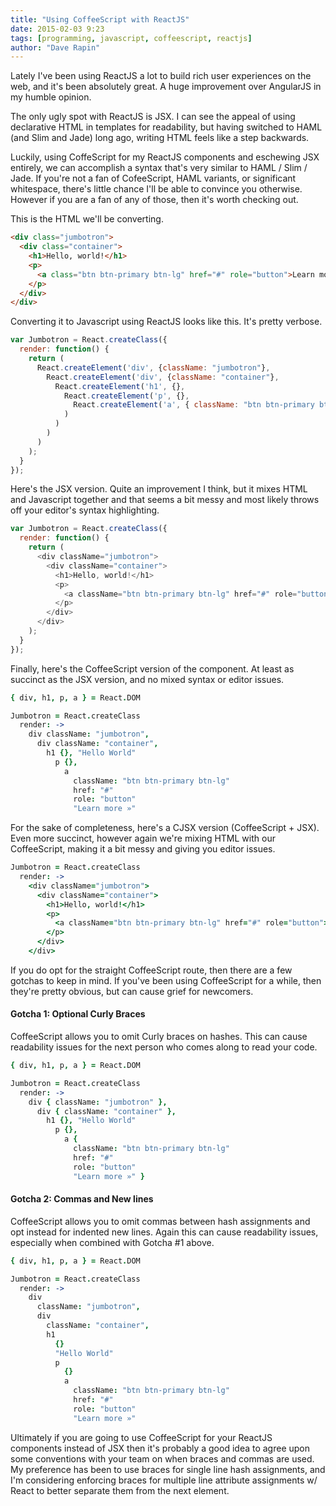 ```yaml
---
title: "Using CoffeeScript with ReactJS"
date: 2015-02-03 9:23
tags: [programming, javascript, coffeescript, reactjs]
author: "Dave Rapin"
---
```


Lately I've been using ReactJS a lot to build rich user experiences on the web, and it's been absolutely great. A huge improvement over AngularJS in my humble opinion.</p>

The only ugly spot with ReactJS is JSX. I can see the appeal of using declarative HTML in templates for readability, but having switched to HAML (and Slim and Jade) long ago, writing HTML feels like a step backwards.

Luckily, using CoffeScript for my ReactJS components and eschewing JSX entirely, we can accomplish a syntax that's very similar to HAML / Slim / Jade. If you're not a fan of CofeeScript, HAML variants, or significant whitespace, there's little chance I'll be able to convince you otherwise. However if you are a fan of any of those, then it's worth checking out.

This is the HTML we'll be converting.

```html
<div class="jumbotron">
  <div class="container">
    <h1>Hello, world!</h1>
    <p>
      <a class="btn btn-primary btn-lg" href="#" role="button">Learn more »</a>
    </p>
  </div>
</div>
```


Converting it to Javascript using ReactJS looks like this. It's pretty verbose.

```javascript
var Jumbotron = React.createClass({
  render: function() {
    return (
      React.createElement('div', {className: "jumbotron"},
        React.createElement('div', {className: "container"},
          React.createElement('h1', {},
            React.createElement('p', {},
              React.createElement('a', { className: "btn btn-primary btn-lg", href: "#", role: "button" }, "Learn more »")
            )
          )
        )
      )
    );
  }
});
```


Here's the JSX version. Quite an improvement I think, but it mixes HTML and Javascript together and that seems a bit messy and most likely throws off your editor's syntax highlighting.

```javascript
var Jumbotron = React.createClass({
  render: function() {
    return (
      <div className="jumbotron">
        <div className="container">
          <h1>Hello, world!</h1>
          <p>
            <a className="btn btn-primary btn-lg" href="#" role="button">Learn more »</a>
          </p>
        </div>
      </div>
    );
  }
});
```


Finally, here's the CoffeeScript version of the component. At least as succinct as the JSX version, and no mixed syntax or editor issues.

```coffeescript
{ div, h1, p, a } = React.DOM

Jumbotron = React.createClass
  render: ->
    div className: "jumbotron",
      div className: "container",
        h1 {}, "Hello World"
          p {},
            a
              className: "btn btn-primary btn-lg"
              href: "#"
              role: "button"
              "Learn more »"
```


For the sake of completeness, here's a CJSX version (CoffeeScript + JSX). Even more succinct, however again we're mixing HTML with our CoffeeScript, making it a bit messy and giving you editor issues.

```coffeescript
Jumbotron = React.createClass
  render: ->
    <div className="jumbotron">
      <div className="container">
        <h1>Hello, world!</h1>
        <p>
          <a className="btn btn-primary btn-lg" href="#" role="button">Learn more »</a>
        </p>
      </div>
    </div>
```


If you do opt for the straight CoffeeScript route, then there are a few gotchas to keep in mind. If you've been using CoffeeScript for a while, then they're pretty obvious, but can cause grief for newcomers.

#### Gotcha 1: Optional Curly Braces
CoffeeScript allows you to omit Curly braces on hashes. This can cause readability issues for the next person who comes along to read your code.

```coffeescript
{ div, h1, p, a } = React.DOM

Jumbotron = React.createClass
  render: ->
    div { className: "jumbotron" },
      div { className: "container" },
        h1 {}, "Hello World"
          p {},
            a {
              className: "btn btn-primary btn-lg"
              href: "#"
              role: "button"
              "Learn more »" }
```

#### Gotcha 2: Commas and New lines
CoffeeScript allows you to omit commas between hash assignments and opt instead for indented new lines. Again this can cause readability issues, especially when combined with Gotcha #1 above.

```coffeescript
{ div, h1, p, a } = React.DOM

Jumbotron = React.createClass
  render: ->
    div
      className: "jumbotron",
      div
        className: "container",
        h1
          {}
          "Hello World"
          p
            {}
            a
              className: "btn btn-primary btn-lg"
              href: "#"
              role: "button"
              "Learn more »"
```

Ultimately if you are going to use CoffeeScript for your ReactJS components instead of JSX then it's probably a good idea to agree upon some conventions with your team on when braces and commas are used. My preference has been to use braces for single line hash assignments, and I'm considering enforcing braces for multiple line attribute assignments w/ React to better separate them from the next element.
